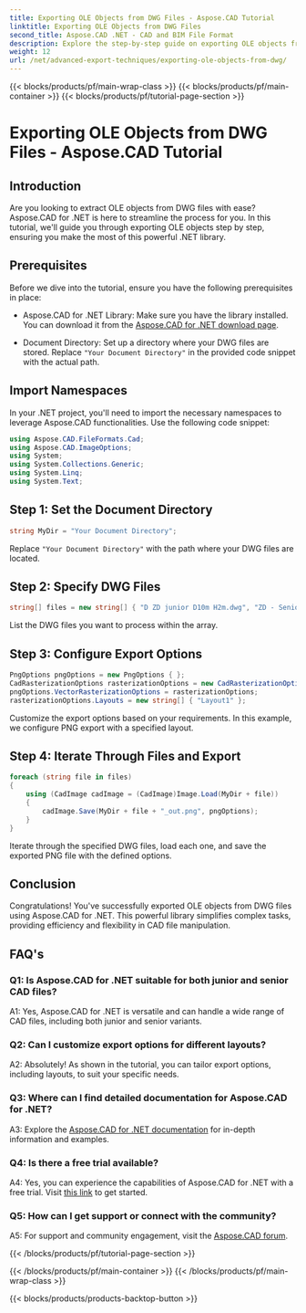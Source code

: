 ```yaml
---
title: Exporting OLE Objects from DWG Files - Aspose.CAD Tutorial
linktitle: Exporting OLE Objects from DWG Files
second_title: Aspose.CAD .NET - CAD and BIM File Format
description: Explore the step-by-step guide on exporting OLE objects from DWG files using Aspose.CAD for .NET. Enhance your CAD file manipulation skills effortlessly.
weight: 12
url: /net/advanced-export-techniques/exporting-ole-objects-from-dwg/
---
```


{{< blocks/products/pf/main-wrap-class >}}
{{< blocks/products/pf/main-container >}}
{{< blocks/products/pf/tutorial-page-section >}}

# Exporting OLE Objects from DWG Files - Aspose.CAD Tutorial

## Introduction

Are you looking to extract OLE objects from DWG files with ease? Aspose.CAD for .NET is here to streamline the process for you. In this tutorial, we'll guide you through exporting OLE objects step by step, ensuring you make the most of this powerful .NET library. 

## Prerequisites

Before we dive into the tutorial, ensure you have the following prerequisites in place:

- Aspose.CAD for .NET Library: Make sure you have the library installed. You can download it from the [Aspose.CAD for .NET download page](https://releases.aspose.com/cad/net/).

- Document Directory: Set up a directory where your DWG files are stored. Replace `"Your Document Directory"` in the provided code snippet with the actual path.

## Import Namespaces

In your .NET project, you'll need to import the necessary namespaces to leverage Aspose.CAD functionalities. Use the following code snippet:

```csharp
using Aspose.CAD.FileFormats.Cad;
using Aspose.CAD.ImageOptions;
using System;
using System.Collections.Generic;
using System.Linq;
using System.Text;
```

## Step 1: Set the Document Directory

```csharp
string MyDir = "Your Document Directory";
```

Replace `"Your Document Directory"` with the path where your DWG files are located.

## Step 2: Specify DWG Files

```csharp
string[] files = new string[] { "D ZD junior D10m H2m.dwg", "ZD - Senior D6m H2m45.dwg" };
```

List the DWG files you want to process within the array.

## Step 3: Configure Export Options

```csharp
PngOptions pngOptions = new PngOptions { };
CadRasterizationOptions rasterizationOptions = new CadRasterizationOptions();
pngOptions.VectorRasterizationOptions = rasterizationOptions;
rasterizationOptions.Layouts = new string[] { "Layout1" };
```

Customize the export options based on your requirements. In this example, we configure PNG export with a specified layout.

## Step 4: Iterate Through Files and Export

```csharp
foreach (string file in files)
{
    using (CadImage cadImage = (CadImage)Image.Load(MyDir + file))
    {
        cadImage.Save(MyDir + file + "_out.png", pngOptions);
    }
}
```

Iterate through the specified DWG files, load each one, and save the exported PNG file with the defined options.

## Conclusion

Congratulations! You've successfully exported OLE objects from DWG files using Aspose.CAD for .NET. This powerful library simplifies complex tasks, providing efficiency and flexibility in CAD file manipulation.

## FAQ's

### Q1: Is Aspose.CAD for .NET suitable for both junior and senior CAD files?

A1: Yes, Aspose.CAD for .NET is versatile and can handle a wide range of CAD files, including both junior and senior variants.

### Q2: Can I customize export options for different layouts?

A2: Absolutely! As shown in the tutorial, you can tailor export options, including layouts, to suit your specific needs.

### Q3: Where can I find detailed documentation for Aspose.CAD for .NET?

A3: Explore the [Aspose.CAD for .NET documentation](https://reference.aspose.com/cad/net/) for in-depth information and examples.

### Q4: Is there a free trial available?

A4: Yes, you can experience the capabilities of Aspose.CAD for .NET with a free trial. Visit [this link](https://releases.aspose.com/) to get started.

### Q5: How can I get support or connect with the community?

A5: For support and community engagement, visit the [Aspose.CAD forum](https://forum.aspose.com/c/cad/19).

{{< /blocks/products/pf/tutorial-page-section >}}

{{< /blocks/products/pf/main-container >}}
{{< /blocks/products/pf/main-wrap-class >}}

{{< blocks/products/products-backtop-button >}}
